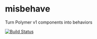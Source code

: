 # misbehave

Turn Polymer v1 components into behaviors

[![Build Status](https://travis-ci.org/devinivy/misbehave.svg?branch=master)](https://travis-ci.org/devinivy/misbehave)
